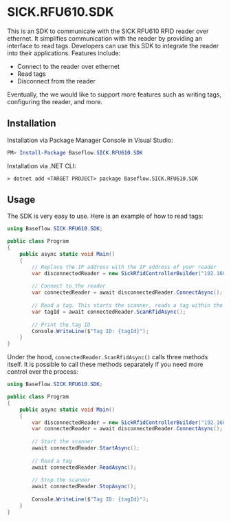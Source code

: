 # SICK.RFU610.SDK

This is an SDK to communicate with the SICK RFU610 RFID reader over ethernet.
It simplifies communication with the reader by providing an interface to read tags.
Developers can use this SDK to integrate the reader into their applications.
Features include:
- Connect to the reader over ethernet
- Read tags
- Disconnect from the reader

Eventually, the we would like to support more features such as writing tags, configuring the reader, and more.

## Installation
Installation via Package Manager Console in Visual Studio:

```powershell
PM> Install-Package Baseflow.SICK.RFU610.SDK
```

Installation via .NET CLI:

```console
> dotnet add <TARGET PROJECT> package Baseflow.SICK.RFU610.SDK
```

## Usage
The SDK is very easy to use. Here is an example of how to read tags:

```csharp
using Baseflow.SICK.RFU610.SDK;

public class Program
{
    public async static void Main()
    {
        // Replace the IP address with the IP address of your reader
        var disconnectedReader = new SickRfidControllerBuilder("192.168.1.45").Build();
        
        // Connect to the reader
        var connectedReader = await disconnectedReader.ConnectAsync();
        
        // Read a tag. This starts the scanner, reads a tag within the timeout, and stops the scanner.
        var tagId = await connectedReader.ScanRfidAsync();
        
        // Print the tag ID
        Console.WriteLine($"Tag ID: {tagId}");
    }
}
```

Under the hood, `connectedReader.ScanRfidAsync()` calls three methods itself.
It is possible to call these methods separately if you need more control over the process:

```csharp
using Baseflow.SICK.RFU610.SDK;

public class Program
{
    public async static void Main()
    {
        var disconnectedReader = new SickRfidControllerBuilder("192.168.1.45").Build();
        var connectedReader = await disconnectedReader.ConnectAsync();
        
        // Start the scanner
        await connectedReader.StartAsync();
        
        // Read a tag
        await connectedReader.ReadAsync();
        
        // Stop the scanner
        await connectedReader.StopAsync();     
            
        Console.WriteLine($"Tag ID: {tagId}");
    }
}
```
